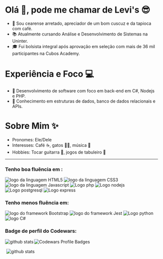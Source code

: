 
# Olá 👋, pode me chamar de Levi's 😎

- 👋 Sou cearense arretado, apreciador de um bom cuscuz e da tapioca com café.
- 📚 Atualmente cursando Análise e Desenvolvimento de Sistemas na Uninter.
- 🎓 Fui bolsista integral após aprovação em seleção com mais de 36 mil participantes na Cubos Academy.

# Experiência e Foco 💻

- 🚀 Desenvolvimento de software com foco em back-end em C#, Nodejs e PHP.
- 🧠 Conhecimento em estruturas de dados, banco de dados relacionais e APIs.

# Sobre Mim ✨

- Pronomes: Ele/Dele
- Interesses: Café ☕, gatos 🐱‍👓, música 🎵
- Hobbies: Tocar guitarra 🎸, jogos de tabuleiro 🎲
___

### Tenho boa fluência em :

<img alt="logo da linguagem HTML5" src="https://img.shields.io/badge/HTML5-E34F26?style=for-the-badge&logo=html5&logoColor=white"> <img alt="logo da linguagem CSS3" src="https://img.shields.io/badge/CSS3-1572B6?style=for-the-badge&logo=css3&logoColor=white"> <img alt="logo da linguagem Javascript" src="https://img.shields.io/badge/JavaScript-323330?style=for-the-badge&logo=javascript&logoColor=F7DF1E"> <img src= "https://img.shields.io/badge/PHP-777BB4?style=for-the-badge&logo=php&logoColor=white" alt="Logo php"> <img src="https://img.shields.io/badge/Node.js-43853D?style=for-the-badge&logo=node.js&logoColor=white" alt="Logo nodejs">
<img src="https://img.shields.io/badge/PostgreSQL-316192?style=for-the-badge&logo=postgresql&logoColor=white" alt="Logo postgresql"> <img src="https://img.shields.io/badge/Express.js-404D59?style=for-the-badge" alt="Logo express">


### Tenho menos fluência em:
 <img alt="logo do framework Bootstrap" src="https://img.shields.io/badge/Bootstrap-563D7C?style=for-the-badge&logo=bootstrap&logoColor=white"> <img alt="logo do framework Jest" src="https://img.shields.io/badge/jest-default?style=for-the-badge&logo=jest&logoColor=white"> <img src="https://img.shields.io/badge/Python-14354C?style=for-the-badge&logo=python&logoColor=white" alt="Logo python">  <img src= "https://img.shields.io/badge/C%23-239120?style=for-the-badge&logo=c-sharp&logoColor=white" alt="logo C#">
 ### Badge de perfil do Codewars:
<img src="https://www.codewars.com/users/Thiago-Levi/badges/large" alt="Codewars Profile Badges">



<img align="left" src="https://github-readme-stats.vercel.app/api/top-langs?username=Thiago-Levi&show_icons=true&locale=en&hide=portugol&layout=compact&theme=dracula" alt="github stats" />

<p>&nbsp;<img align="center" src="https://github-readme-stats.vercel.app/api?username=Thiago-Levi&show_icons=true&locale=en&theme=dracula&hide=stars,prs,issues,contribs" alt="github stats" /></p>

<!-- repô das badges -->
<!-- https://github.com/iuricode/readme-template/tree/main/badges-shields -->


